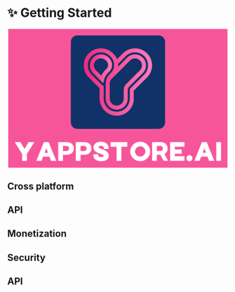 
# ✨ Getting Started


<img src="../../../resources/images/dark_logo_pink_background.png" style="width: 500px; display: block; margin-right: auto; margin-left: auto;">


## Cross platform

## API

## Monetization

## Security

## API

